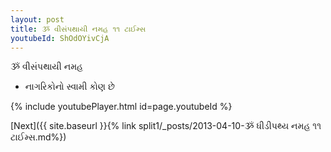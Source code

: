 ```yaml
---
layout: post
title: ૐ વીસંપથાયી નમહ ૧૧ ટાઈમ્સ
youtubeId: ShOdOYivCjA
---
```

 
 
 ૐ વીસંપથાયી નમહ  
 
 -  નાગરિકોનો સ્વામી કોણ છે 
 
  
 
  
 
 
 
 
 
 


{% include youtubePlayer.html id=page.youtubeId %}
 
[Next]({{ site.baseurl }}{% link  split1/_posts/2013-04-10-ૐ ધીડીપથ્ય નમહ ૧૧ ટાઈમ્સ.md%})
 
